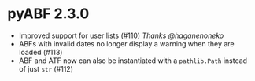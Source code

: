 # pyABF 2.3.0
* Improved support for user lists (#110) _Thanks @haganenoneko_
* ABFs with invalid dates no longer display a warning when they are loaded (#113)
* ABF and ATF now can also be instantiated with a `pathlib.Path` instead of just `str` (#112)